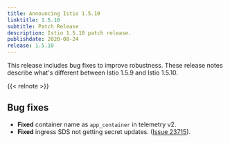 ```yaml
---
title: Announcing Istio 1.5.10
linktitle: 1.5.10
subtitle: Patch Release
description: Istio 1.5.10 patch release.
publishdate: 2020-08-24
release: 1.5.10
---
```


This release includes bug fixes to improve robustness. These release notes describe what's different between Istio 1.5.9 and Istio 1.5.10.

{{< relnote >}}

## Bug fixes

- **Fixed** container name as `app_container` in telemetry v2.
- **Fixed** ingress SDS not getting secret updates. ([Issue 23715](https://github.com/istio/istio/issues/23715)).
